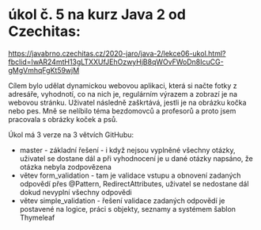 # úkol č. 5 na kurz Java 2 od Czechitas:
 
https://javabrno.czechitas.cz/2020-jaro/java-2/lekce06-ukol.html?fbclid=IwAR24mtH13gLTXXUfJEhOzwyHjB8qWOvFWoDn8IcuCG-gMgVmhqFgKt59wjM

Cílem bylo udělat dynamickou webovou aplikaci, která si načte fotky z adresáře, vyhodnotí, co na nich je, regulárním výrazem a zobrazí je na webovou stránku. Uživatel následně zaškrtává, jestli je na obrázku kočka nebo pes.  Mně se nelíbilo téma bezdomovců a profesorů a proto jsem pracovala s obrázky koček a psů. 

Úkol má 3 verze na 3 větvích GitHubu:
- master - základní řešení - i když nejsou vyplněné všechny otázky, uživatel se dostane dál a při vyhodnocení je u dané otázky napsáno, že otázka nebyla zodpovězena
- větev form_validation - tam je validace vstupu a obnovení zadaných odpovědí přes @Pattern, RedirectAttributes, uživatel se nedostane dál dokud nevyplní všechny odpovědi
- větev simple_validation - řešení validace zadaných odpovědí je postavené na logice, práci s objekty, seznamy a systémem šablon Thymeleaf


